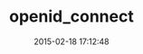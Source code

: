 ---
layout: post
title:  "openid_connect"
repo:   "nov/openid_connect"
date:   2015-02-18 17:12:48
gemurl: https://github.com/nov/openid_connect
---